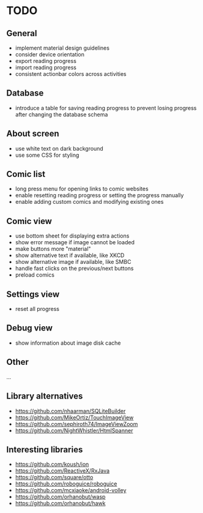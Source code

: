 # TODO

## General

- implement material design guidelines
- consider device orientation
- export reading progress
- import reading progress
- consistent actionbar colors across activities

## Database

- introduce a table for saving reading progress to prevent losing progress after changing the
database schema

## About screen

- use white text on dark background
- use some CSS for styling

## Comic list

- long press menu for opening links to comic websites
- enable resetting reading progress or setting the progress manually
- enable adding custom comics and modifying existing ones

## Comic view

- use bottom sheet for displaying extra actions
- show error message if image cannot be loaded
- make buttons more "material"
- show alternative text if available, like XKCD
- show alternative image if available, like SMBC
- handle fast clicks on the previous/next buttons
- preload comics

## Settings view

- reset all progress

## Debug view

- show information about image disk cache

## Other

...

## Library alternatives

- https://github.com/nhaarman/SQLiteBuilder
- https://github.com/MikeOrtiz/TouchImageView
- https://github.com/sephiroth74/ImageViewZoom
- https://github.com/NightWhistler/HtmlSpanner

## Interesting libraries

- https://github.com/koush/ion
- https://github.com/ReactiveX/RxJava
- https://github.com/square/otto
- https://github.com/roboguice/roboguice
- https://github.com/mcxiaoke/android-volley
- https://github.com/orhanobut/wasp
- https://github.com/orhanobut/hawk
